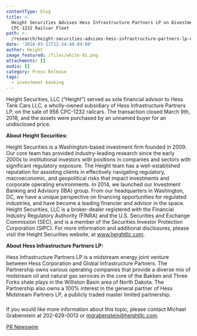 ```yaml
---
contentType: blog
title: >-
  Height Securities Advises Hess Infrastructure Partners LP on Divestment of
  CPC-1232 Railcar Fleet
path: >-
  /research/height-securities-advises-hess-infrastructure-partners-lp-on-divestment-of-CPC-1232-railcar-fleet/
date: '2018-03-13T12:34:40-04:00'
author: Height
image_featured: /files/white-01.png
attachments: []
audio: []
category: Press Release
tags:
  - investment banking
---
```

Height Securities, LLC (“Height”) served as sole financial advisor to Hess Tank Cars LLC, a wholly-owned subsidiary of Hess Infrastructure Partners LP, on the sale of 956 CPC-1232 railcars. The transaction closed March 9th, 2018, and the assets were purchased by an unnamed buyer for an undisclosed price.  

**About Height Securities:**

Height Securities is a Washington-based investment firm founded in 2009. Our core team has provided industry-leading research since the early 2000s to institutional investors with positions in companies and sectors with significant regulatory exposure. The Height team has a well-established reputation for assisting clients in effectively navigating regulatory, macroeconomic, and geopolitical risks that impact investments and corporate operating environments. In 2014, we launched our Investment Banking and Advisory (IBA) group. From our headquarters in Washington, DC, we have a unique perspective on financing opportunities for regulated industries, and have become a leading financier and advisor in the space. Height Securities, LLC is a broker-dealer registered with the Financial Industry Regulatory Authority (FINRA) and the U.S. Securities and Exchange Commission (SEC), and is a member of the Securities Investor Protection Corporation (SIPC). For more information and additional disclosures, please visit the Height Securities website, at www.heightllc.com.

**About Hess Infrastructure Partners LP:**

Hess Infrastructure Partners LP is a midstream energy joint venture between Hess Corporation and Global Infrastructure Partners.  The Partnership owns various operating companies that provide a diverse mix of midstream oil and natural gas services in the core of the Bakken and Three Forks shale plays in the Williston Basin area of North Dakota. The Partnership also owns a 100% interest in the general partner of Hess Midstream Partners LP, a publicly traded master limited partnership. 

### 

If you would like more information about this topic, please contact Michael Grabenstein at 202-629-0013 or mgrabenstein@heightllc.com.

[PR Newswire](https://www.prnewswire.com/news-releases/height-securities-advises-hess-infrastructure-partners-lp-on-divestment-of-cpc-1232-railcar-fleet-300613024.html?tc=eml_cleartime)
